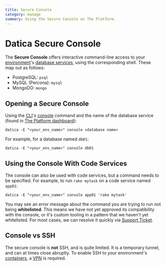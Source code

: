 ```yaml
---
title: Secure Console
category: manage
summary: Using the Secure Console on The Platform.
---
```


# Datica Secure Console
The **Secure Console** offers interactive command-line access to your [environment](/compliant-cloud/articles/concepts/environments)'s [database services](/compliant-cloud/articles/concepts/services#database-services), using the corresponding shell. These map out as follows:

* PostgreSQL: `psql`
* MySQL (Percona): `mysql`
* MongoDO: `mongo`

## Opening a Secure Console
Using the [CLI](/compliant-cloud/articles/cli-platform)'s [console](/compliant-cloud/cli-reference#console) command and the name of the database service (found in [The Platform dashboard](https://product.datica.com/environments)):

```
datica -E "<your_env_name>" console <database name>
```

For example, for a database named `db01`:

```
datica -E "<your_env_name>" console db01
```

## Using the Console With Code Services
The console can also be used with code services, but a command needs to be specified. For example, to run `rake mytask` on a code service named `app01`:

```
datica -E "<your_env_name>" console app01 'rake mytask'
```

You may see an error message about the command you are trying to run not being **whitelisted**. This means we have not yet approved its compatibility with the console, or it's custom tooling in a pattern that we haven't yet whitelisted. For most cases, we can resolve it quickly via [Support Ticket](/compliant-cloud/articles/contact).

## Console vs SSH
The secure console is **not** SSH, and is quite limited. It is a temporary tunnel, and can at times close abruptly. To enable SSH to your environment's [containers](/compliant-cloud/articles/concepts/containers), a [VPN](/compliant-cloud/articles/vpn-stratum) is required.